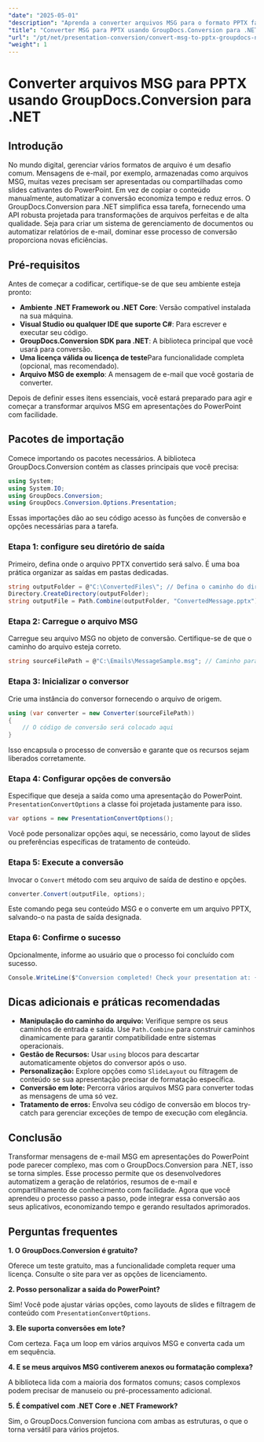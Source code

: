 ```yaml
---
"date": "2025-05-01"
"description": "Aprenda a converter arquivos MSG para o formato PPTX facilmente usando o GroupDocs.Conversion para .NET. Simplifique seu gerenciamento de documentos e aumente sua produtividade."
"title": "Converter MSG para PPTX usando GroupDocs.Conversion para .NET - Um guia passo a passo"
"url": "/pt/net/presentation-conversion/convert-msg-to-pptx-groupdocs-net/"
"weight": 1
---
```


# Converter arquivos MSG para PPTX usando GroupDocs.Conversion para .NET

## Introdução

No mundo digital, gerenciar vários formatos de arquivo é um desafio comum. Mensagens de e-mail, por exemplo, armazenadas como arquivos MSG, muitas vezes precisam ser apresentadas ou compartilhadas como slides cativantes do PowerPoint. Em vez de copiar o conteúdo manualmente, automatizar a conversão economiza tempo e reduz erros. O GroupDocs.Conversion para .NET simplifica essa tarefa, fornecendo uma API robusta projetada para transformações de arquivos perfeitas e de alta qualidade. Seja para criar um sistema de gerenciamento de documentos ou automatizar relatórios de e-mail, dominar esse processo de conversão proporciona novas eficiências.

## Pré-requisitos

Antes de começar a codificar, certifique-se de que seu ambiente esteja pronto:

- **Ambiente .NET Framework ou .NET Core**: Versão compatível instalada na sua máquina.
- **Visual Studio ou qualquer IDE que suporte C#**: Para escrever e executar seu código.
- **GroupDocs.Conversion SDK para .NET**: A biblioteca principal que você usará para conversão.
- **Uma licença válida ou licença de teste**Para funcionalidade completa (opcional, mas recomendado).
- **Arquivo MSG de exemplo**: A mensagem de e-mail que você gostaria de converter.

Depois de definir esses itens essenciais, você estará preparado para agir e começar a transformar arquivos MSG em apresentações do PowerPoint com facilidade.


## Pacotes de importação

Comece importando os pacotes necessários. A biblioteca GroupDocs.Conversion contém as classes principais que você precisa:

```csharp
using System;
using System.IO;
using GroupDocs.Conversion;
using GroupDocs.Conversion.Options.Presentation;
```

Essas importações dão ao seu código acesso às funções de conversão e opções necessárias para a tarefa.

### Etapa 1: configure seu diretório de saída

Primeiro, defina onde o arquivo PPTX convertido será salvo. É uma boa prática organizar as saídas em pastas dedicadas.

```csharp
string outputFolder = @"C:\ConvertedFiles\"; // Defina o caminho do diretório de saída aqui
Directory.CreateDirectory(outputFolder);
string outputFile = Path.Combine(outputFolder, "ConvertedMessage.pptx");
```

### Etapa 2: Carregue o arquivo MSG

Carregue seu arquivo MSG no objeto de conversão. Certifique-se de que o caminho do arquivo esteja correto.

```csharp
string sourceFilePath = @"C:\Emails\MessageSample.msg"; // Caminho para seu arquivo MSG
```

### Etapa 3: Inicializar o conversor

Crie uma instância do conversor fornecendo o arquivo de origem.

```csharp
using (var converter = new Converter(sourceFilePath))
{
    // O código de conversão será colocado aqui
}
```

Isso encapsula o processo de conversão e garante que os recursos sejam liberados corretamente.

### Etapa 4: Configurar opções de conversão

Especifique que deseja a saída como uma apresentação do PowerPoint. `PresentationConvertOptions` a classe foi projetada justamente para isso.

```csharp
var options = new PresentationConvertOptions();
```

Você pode personalizar opções aqui, se necessário, como layout de slides ou preferências específicas de tratamento de conteúdo.

### Etapa 5: Execute a conversão

Invocar o `Convert` método com seu arquivo de saída de destino e opções.

```csharp
converter.Convert(outputFile, options);
```

Este comando pega seu conteúdo MSG e o converte em um arquivo PPTX, salvando-o na pasta de saída designada.

### Etapa 6: Confirme o sucesso

Opcionalmente, informe ao usuário que o processo foi concluído com sucesso.

```csharp
Console.WriteLine($"Conversion completed! Check your presentation at: {outputFile}");
```

## Dicas adicionais e práticas recomendadas

- **Manipulação do caminho do arquivo:** Verifique sempre os seus caminhos de entrada e saída. Use `Path.Combine` para construir caminhos dinamicamente para garantir compatibilidade entre sistemas operacionais.
- **Gestão de Recursos:** Usar `using` blocos para descartar automaticamente objetos do conversor após o uso.
- **Personalização:** Explore opções como `SlideLayout` ou filtragem de conteúdo se sua apresentação precisar de formatação específica.
- **Conversão em lote:** Percorra vários arquivos MSG para converter todas as mensagens de uma só vez.
- **Tratamento de erros:** Envolva seu código de conversão em blocos try-catch para gerenciar exceções de tempo de execução com elegância.


## Conclusão

Transformar mensagens de e-mail MSG em apresentações do PowerPoint pode parecer complexo, mas com o GroupDocs.Conversion para .NET, isso se torna simples. Esse processo permite que os desenvolvedores automatizem a geração de relatórios, resumos de e-mail e compartilhamento de conhecimento com facilidade. Agora que você aprendeu o processo passo a passo, pode integrar essa conversão aos seus aplicativos, economizando tempo e gerando resultados aprimorados.


## Perguntas frequentes

**1. O GroupDocs.Conversion é gratuito?**  

Oferece um teste gratuito, mas a funcionalidade completa requer uma licença. Consulte o site para ver as opções de licenciamento.

**2. Posso personalizar a saída do PowerPoint?**  

Sim! Você pode ajustar várias opções, como layouts de slides e filtragem de conteúdo com `PresentationConvertOptions`.

**3. Ele suporta conversões em lote?**  

Com certeza. Faça um loop em vários arquivos MSG e converta cada um em sequência.

**4. E se meus arquivos MSG contiverem anexos ou formatação complexa?**  

A biblioteca lida com a maioria dos formatos comuns; casos complexos podem precisar de manuseio ou pré-processamento adicional.

**5. É compatível com .NET Core e .NET Framework?**  

Sim, o GroupDocs.Conversion funciona com ambas as estruturas, o que o torna versátil para vários projetos.